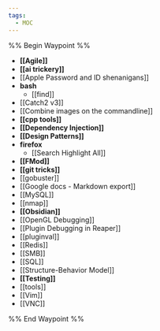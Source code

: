 ```yaml
---
tags:
  - MOC
---
```


%% Begin Waypoint %%
- **[[Agile]]**
- **[[ai trickery]]**
- [[Apple Password and ID shenanigans]]
- **bash**
	- [[find]]
- [[Catch2 v3]]
- [[Combine images on the commandline]]
- **[[cpp tools]]**
- **[[Dependency Injection]]**
- **[[Design Patterns]]**
- **firefox**
	- [[Search Highlight All]]
- **[[FMod]]**
- **[[git tricks]]**
- [[gobuster]]
- [[Google docs - Markdown export]]
- [[MySQL]]
- [[nmap]]
- **[[Obsidian]]**
- [[OpenGL Debugging]]
- [[Plugin Debugging in Reaper]]
- [[pluginval]]
- [[Redis]]
- [[SMB]]
- [[SQL]]
- [[Structure-Behavior Model]]
- **[[Testing]]**
- [[tools]]
- [[Vim]]
- [[VNC]]

%% End Waypoint %%
